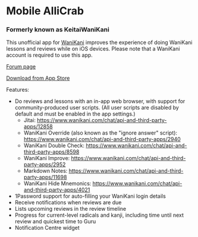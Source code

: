 # Mobile AlliCrab
### Formerly known as KeitaiWaniKani

This unofficial app for [WaniKani](https://www.wanikani.com) improves the experience of doing WaniKani lessons and reviews while on iOS devices.  Please note that a WaniKani account is required to use this app.

[Forum page](https://www.wanikani.com/chat/api-and-third-party-apps/10277)

[Download from App Store](https://itunes.apple.com/us/app/keitaiwanikani/id1031055291?ls=1&mt=8)

Features:
* Do reviews and lessons with an in-app web browser, with support for community-produced user scripts.  (All user scripts are disabled by default and must be enabled in the app settings.)
    * Jitai: https://www.wanikani.com/chat/api-and-third-party-apps/12858
    * WaniKani Override (also known as the "ignore answer" script): https://www.wanikani.com/chat/api-and-third-party-apps/2940
    * WaniKani Double Check: https://www.wanikani.com/chat/api-and-third-party-apps/8598
    * WaniKani Improve: https://www.wanikani.com/chat/api-and-third-party-apps/2952
    * Markdown Notes: https://www.wanikani.com/chat/api-and-third-party-apps/11698
    * WaniKani Hide Mnemonics: https://www.wanikani.com/chat/api-and-third-party-apps/4021
* 1Password support for auto-filling your WaniKani login details
* Receive notifications when reviews are due
* Lists upcoming reviews in the review timeline
* Progress for current-level radicals and kanji, including time until next review and quickest time to Guru
* Notification Centre widget
